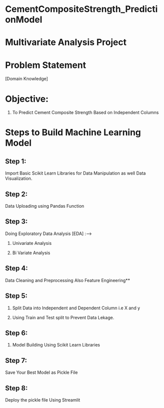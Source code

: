 # CementCompositeStrength_PredictionModel

# Multivariate Analysis Project 

# Problem Statement
[Domain Knowledge]

# Objective:

1. To Predict Cement Composite Strength Based on Independent Columns

# Steps to Build Machine Learning Model

## Step 1:

Import Basic Scikit Learn Libraries for Data Manipulation as well Data Visualization.

## Step 2:

Data Uploading using Pandas Function

## Step 3:

Doing Exploratory Data Analysis [EDA] :-->

1. Univariate Analysis

2. Bi Variate Analysis

## Step 4:

Data Cleaning and Preprocessing Also Feature Engineering**

## Step 5:

1. Split Data into Independent and Dependent Column i.e X and y

2. Using Train and Test split to Prevent Data Lekage.

## Step 6:

1. Model Building Using Scikit Learn Libraries

## Step 7:

Save Your Best Model as Pickle File

## Step 8:

Deploy the pickle file Using Streamlit

